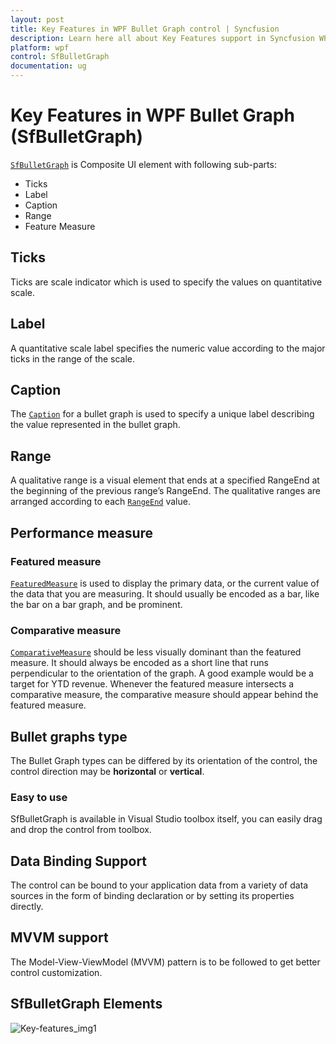 ```yaml
---
layout: post
title: Key Features in WPF Bullet Graph control | Syncfusion
description: Learn here all about Key Features support in Syncfusion WPF Bullet Graph (SfBulletGraph) control and more.
platform: wpf
control: SfBulletGraph
documentation: ug
---
```


# Key Features in WPF Bullet Graph (SfBulletGraph)

[`SfBulletGraph`](https://help.syncfusion.com/cr/wpf/Syncfusion.UI.Xaml.BulletGraph.SfBulletGraph.html) is Composite UI element with following sub-parts:

* Ticks
* Label
* Caption
* Range
* Feature Measure

## Ticks

Ticks are scale indicator which is used to specify the values on quantitative scale.

## Label

A quantitative scale label specifies the numeric value according to the major ticks in the range of the scale.

## Caption

The [`Caption`](https://help.syncfusion.com/cr/wpf/Syncfusion.UI.Xaml.BulletGraph.SfBulletGraph.html#Syncfusion_UI_Xaml_BulletGraph_SfBulletGraph_Caption) for a bullet graph is used to specify a unique label describing the value represented in the bullet graph. 

## Range

A qualitative range is a visual element that ends at a specified RangeEnd at the beginning of the previous range’s RangeEnd. The qualitative ranges are arranged according to each [`RangeEnd`](https://help.syncfusion.com/cr/wpf/Syncfusion.UI.Xaml.BulletGraph.QualitativeRange.html#Syncfusion_UI_Xaml_BulletGraph_QualitativeRange_RangeEnd) value.

## Performance measure

### Featured measure

[`FeaturedMeasure`](https://help.syncfusion.com/cr/wpf/Syncfusion.UI.Xaml.BulletGraph.SfBulletGraph.html#Syncfusion_UI_Xaml_BulletGraph_SfBulletGraph_FeaturedMeasure) is used to display the primary data, or the current value of the data that you are measuring. It should usually be encoded as a bar, like the bar on a bar graph, and be prominent.

### Comparative measure

[`ComparativeMeasure`](https://help.syncfusion.com/cr/wpf/Syncfusion.UI.Xaml.BulletGraph.SfBulletGraph.html#Syncfusion_UI_Xaml_BulletGraph_SfBulletGraph_ComparativeMeasure) should be less visually dominant than the featured measure. It should always be encoded as a short line that runs perpendicular to the orientation of the graph. A good example would be a target for YTD revenue. Whenever the featured measure intersects a comparative measure, the comparative measure should appear behind the featured measure.

## Bullet graphs type

The Bullet Graph types can be differed by its orientation of the control, the control direction may be **horizontal** or **vertical**.

### Easy to use ###

SfBulletGraph is available in Visual Studio toolbox itself, you can easily drag and drop the control from toolbox.

## Data Binding Support ##

The control can be bound to your application data from a variety of data sources in the form of binding declaration or by setting its properties directly.

## MVVM support ##

The Model-View-ViewModel (MVVM) pattern is to be followed to get better control customization.

## SfBulletGraph Elements ##

![Key-features_img1](Key-features_images/Key-features_img1.jpeg)
